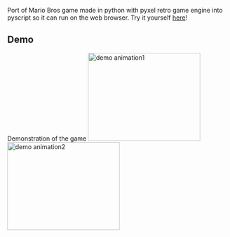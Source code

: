 Port of Mario Bros game made in python with pyxel retro game engine into pyscript so it can run on the web browser.
Try it yourself [here](https://barrarroso.github.io/mariopyscript)!
## Demo
Demonstration of the game
<img src="/.github/mario1.gif" width="256" height="200" alt="demo animation1">
<img src="/.github/mario2.gif" width="256" height="200" alt="demo animation2">